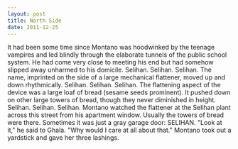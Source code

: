```yaml
---
layout: post
title: North Side
date: 2011-12-25
---
```

It had been some time since Montano was hoodwinked by the teenage vampires
      and led blindly through the elaborate tunnels of the public school system. He had come very
      close to meeting his end but had somehow slipped away unharmed to his domicile.    Selihan. Selihan. Selihan.    The name, imprinted on the
      side of a large mechanical flattener, moved up and down rhythmically.    Selihan. Selihan. Selihan.    The flattening aspect of the device was
      a large loaf of bread (sesame seeds prominent). It pushed down on other large towers of bread,
      though they never diminished in height.    Selihan. Selihan.
      Selihan.    Montano watched the flattener at the Selihan plant across this
      street from his apartment window. Usually the towers of bread were there. Sometimes it was
      just a gray garage door: SELIHAN.    "Look at it," he said to Ghala.    "Why would I care at all about that."    Montano took out
      a yardstick and gave her three lashings.